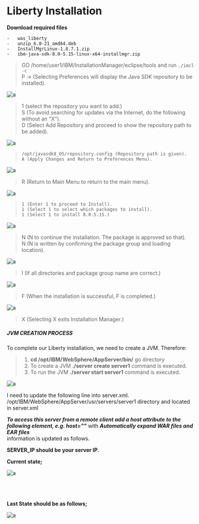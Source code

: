 # Liberty Installation

**Download required files**

    -   was_liberty
    -   unzip_6.0-21_amd64.deb
    -   InstallMgrLinux-1.8.7.1.zip
    -   ibm-java-sdk-8.0-5.15-linux-x64-installmgr.zip

> GO /home/user1/IBM/InstallationManager/eclipse/tools and run `./imcl -c`   
> P -> (Selecting Preferences will display the Java SDK repository to be installed).

![a](https://user-images.githubusercontent.com/3519706/59132215-40a54100-897d-11e9-8807-803be111cd64.png)

> 1  (select the repository you want to add.)    
> S  (To avoid searching for updates via the Internet, do the following without an “X”).    
> D (Select Add Repository and proceed to show the repository path to be added).

![a](https://user-images.githubusercontent.com/3519706/59132309-87933680-897d-11e9-8fe9-0828ee97f5f3.png)

>     /opt/javasdk8_05/repository.config (Repository path is given).
>     A (Apply Changes and Return to Preferences Menu).

![a](https://user-images.githubusercontent.com/3519706/59132357-a98cb900-897d-11e9-9f7b-aa037505596f.png)

> R (Return to Main Menu to return to the main menu).

![a](https://user-images.githubusercontent.com/3519706/59132395-bf9a7980-897d-11e9-99cc-14c258ac81b7.png)

>     1 (Enter 1 to proceed to Install).
>     1 (Select 1 to select which packages to install).
>     1 (Select 1 to install 8.0.5.15.)

![a](https://user-images.githubusercontent.com/3519706/59132426-d50fa380-897d-11e9-8715-354854dc9e97.png)

>    N  (N to continue the installation. The package is approved so  that).   
>    N  (N is written by confirming the package group and loading  location).

![a](https://user-images.githubusercontent.com/3519706/59132459-ea84cd80-897d-11e9-82d3-8d77f9856d86.png)

> I (If all directories and package group name are correct.)

![a](https://user-images.githubusercontent.com/3519706/59132489-fcff0700-897d-11e9-95be-4e3e66512365.png)

> F (When the installation is successful, F is completed.)

![a](https://user-images.githubusercontent.com/3519706/59132512-10aa6d80-897e-11e9-983a-b749adec4929.png)

> X (Selecting X exits Installation Manager.)
##### JVM CREATION PROCESS
To complete our Liberty installation, we need to create a JVM. Therefore:

> 1.  **cd /opt/IBM/WebSphere/AppServer/bin/**  go directory
> 2.  To create a JVM **./server create server1**  command is executed.
> 3.  To run the JVM **./server start server1**  command is executed.

![a](https://user-images.githubusercontent.com/3519706/59132546-29b31e80-897e-11e9-9fe6-5c5e6173c3d1.png)

I need to update the following line into server.xml.
/opt/IBM/WebSphere/AppServer/usr/servers/server1 directory and located in server.xml

**_To access this server from a remote client add a host attribute to the following element, e.g. host=""_** with **_Automatically expand WAR files and EAR files_**  
information is updated as follows.

**SERVER_IP should be your server IP.**

**Current state;**

![a](https://user-images.githubusercontent.com/3519706/59132574-3e8fb200-897e-11e9-8c8c-c4cad74928e3.png)

**<httpEndpoint host="*" httpPort="9080" httpsPort="9443" id="defaultHttpEndpoint">  
<httpOptions removeServerHeader="true" />  
<tcpOptions soReuseAddr="true" inactivityTimeout="60s"/>  
</httpEndpoint>**
**Last  State should be as follows;**

![a](https://user-images.githubusercontent.com/3519706/59132600-51a28200-897e-11e9-9bf1-d89a12627b92.png)










